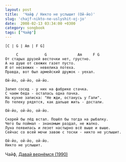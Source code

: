 ```yaml
---
layout: post
title:  'Чайф / Никто не услышит (Ой-йо)'
slug: 'chajf-nikto-ne-uslyshit-oj-jo'
date:  2008-02-13 03:34:00 +0300
category: songbook
tags: ["Чайф"]
---
```


	[C | G | Am | F G]

		 C            G              Am     F G
	От старых друзей весточки нет, грустно.
	А на душе от свежих газет пусто.
	И от несвежих - невелика потеха.
	Правда, вот был армейский дружок - уехал.

	Ой-йо, ой-йо, ой-йо.

	Запил сосед - у них на фабрике стачка.
	С чаем беда - осталась одна пачка.
	На кухне записка: "Не жди, останусь у Гали".
	По телеку рядятся, как дальше жить - достали.

	Ой-йо, ой-йо, ой-йо.

	Скорей бы лёд встал. Пошёл бы тогда на рыбалку.
	Чего бы поймал - знакомым раздал, не жалко.
	Луна появилась и лезет настырно всё выше и выше.
	Сейчас со всей мочи завою с тоски - никто не услышит.

	Ой-йо, ой-йо, ой-йо.
	Никто не услышит.

Чайф, [Давай вернёмся (1990)](http://www.chaif.ru/new/albums/list/7/127)

